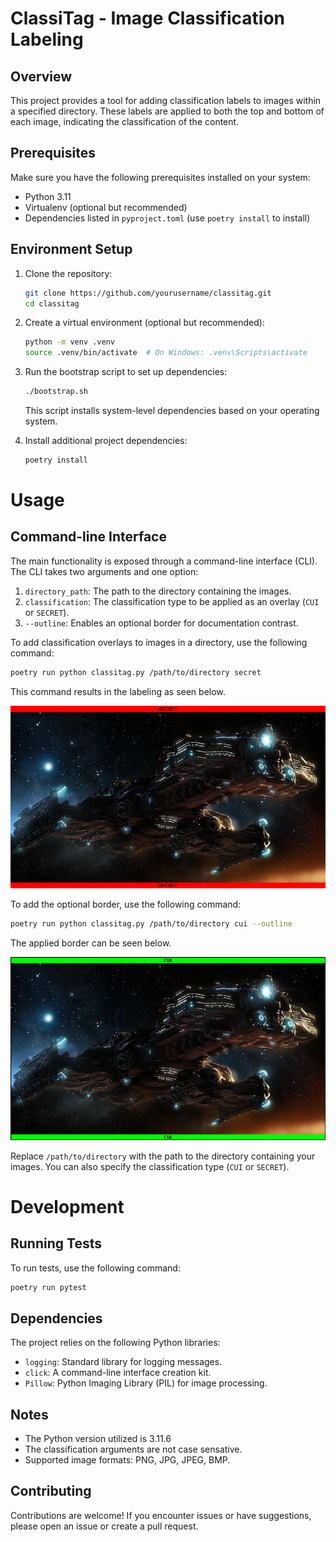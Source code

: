 # ClassiTag - Image Classification Labeling

## Overview

This project provides a tool for adding classification labels to images within a specified directory. These labels are applied to both the top and bottom of each image, indicating the classification of the content.

## Prerequisites

Make sure you have the following prerequisites installed on your system:

- Python 3.11
- Virtualenv (optional but recommended)
- Dependencies listed in `pyproject.toml` (use `poetry install` to install)

## Environment Setup

1. Clone the repository:

   ```bash
   git clone https://github.com/yourusername/classitag.git
   cd classitag
   ```

2. Create a virtual environment (optional but recommended):

   ```bash
   python -m venv .venv
   source .venv/bin/activate  # On Windows: .venv\Scripts\activate
   ```

3. Run the bootstrap script to set up dependencies:
    ```bash
    ./bootstrap.sh
    ```
   This script installs system-level dependencies based on your operating system.

4. Install additional project dependencies:

   ```bash
   poetry install
   ```

# Usage

## Command-line Interface

The main functionality is exposed through a command-line interface (CLI). The CLI takes two arguments and one option:

1. `directory_path`: The path to the directory containing the images.
2. `classification`: The classification type to be applied as an overlay (`CUI` or `SECRET`).
3. `--outline`: Enables an optional border for documentation contrast.

To add classification overlays to images in a directory, use the following command:

```bash
poetry run python classitag.py /path/to/directory secret 
```

This command results in the labeling as seen below.

![image](test_images/(SECRET)_Hyperion_SC2_DevRend1.png)

To add the optional border, use the following command:

```bash
poetry run python classitag.py /path/to/directory cui --outline
```
The applied border can be seen below.

![image](test_images/(CUI)_Hyperion_SC2_DevRend1.png)

Replace `/path/to/directory` with the path to the directory containing your images. You can also specify the classification type (`CUI` or `SECRET`).

# Development

## Running Tests

To run tests, use the following command:

```bash
poetry run pytest
```
## Dependencies

The project relies on the following Python libraries:

- `logging`: Standard library for logging messages.
- `click`: A command-line interface creation kit.
- `Pillow`: Python Imaging Library (PIL) for image processing.

## Notes

- The Python version utilized is 3.11.6
- The classification arguments are not case sensative.
- Supported image formats: PNG, JPG, JPEG, BMP.

## Contributing

Contributions are welcome! If you encounter issues or have suggestions, please open an issue or create a pull request.

